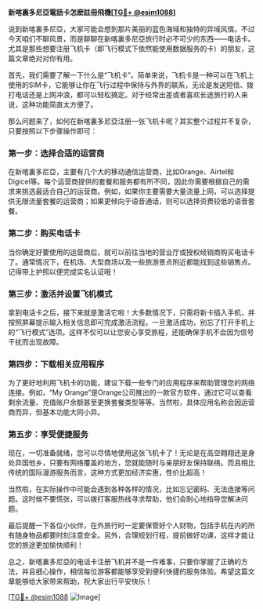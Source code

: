 **新喀裏多尼亞電話卡怎麽註冊飛機[[TG💪+ @esim1088](https://t.me/s/esim1088)]**

说到新喀裏多尼亞，大家可能会想到那片美丽的蓝色海域和独特的异域风情。不过今天咱们不聊风景，而是聊聊在新喀裏多尼亞旅行时必不可少的东西——电话卡。尤其是那些想要注册飞机卡（即飞行模式下依然能使用数据服务的卡）的朋友，这篇文章绝对对你有用。

首先，我们需要了解一下什么是“飞机卡”。简单来说，飞机卡是一种可以在飞机上使用的SIM卡，它能够让你在飞行过程中保持与外界的联系，无论是发送短信、拨打电话还是上网冲浪，都可以轻松搞定。对于经常出差或者喜欢长途旅行的人来说，这种功能简直太方便了。

那么问题来了，如何在新喀裏多尼亞注册一张飞机卡呢？其实整个过程并不复杂，只要按照以下步骤操作即可：

### 第一步：选择合适的运营商

在新喀裏多尼亞，主要有几个大的移动通信运营商，比如Orange、Airtel和Digicel等。每个运营商提供的套餐和服务都有所不同，因此你需要根据自己的需求来挑选最适合自己的运营商。例如，如果你主要需要大量流量上网，可以选择提供无限流量套餐的运营商；如果更倾向于语音通话，则可以选择资费较低的语音套餐。

### 第二步：购买电话卡

当你确定好要使用的运营商后，就可以前往当地的营业厅或授权经销商购买电话卡了。通常情况下，在机场、大型商场以及一些旅游景点附近都能找到这些销售点。记得带上护照以便完成实名认证哦！

### 第三步：激活并设置飞机模式

拿到电话卡之后，接下来就是激活它啦！大多数情况下，只需将新卡插入手机，并按照屏幕提示输入相关信息即可完成激活流程。一旦激活成功，别忘了打开手机上的“飞行模式”选项。这样不仅可以让您安心享受旅程，还能确保手机不会因为信号干扰而出现故障。

### 第四步：下载相关应用程序

为了更好地利用飞机卡的功能，建议下载一些专门的应用程序来帮助管理您的网络连接。例如，“My Orange”是Orange公司推出的一款官方软件，通过它可以查看剩余流量、充值账户余额甚至更换套餐类型等等。当然啦，具体应用名称会因运营商而异，但基本功能大同小异。

### 第五步：享受便捷服务

现在，一切准备就绪，您可以尽情地使用这张飞机卡了！无论是在高空翱翔还是身处异国他乡，只要有网络覆盖的地方，您就能随时与亲朋好友保持联络。而且相比传统的国际漫游服务而言，这种方式更加经济实惠，性价比超高！

当然啦，在实际操作中可能会遇到各种各样的情况，比如忘记密码、无法连接等问题。这时候不要慌张，可以拨打客服热线寻求帮助，他们会耐心地指导您解决问题。

最后提醒一下各位小伙伴，在外旅行时一定要保管好个人财物，包括手机在内的所有随身物品都要时刻注意安全。另外，合理规划行程，提前做好功课，这样才能让您的旅途更加愉快顺利！

总之，新喀裏多尼亞的电话卡注册飞机并不是一件难事，只要你掌握了正确的方法，并且细心操作，相信每位游客都能够享受到便利快捷的服务体验。希望这篇文章能够给大家带来帮助，祝大家出行平安快乐！

[[TG💪+ @esim1088](https://t.me/s/esim1088) ![Image](https://i.postimg.cc/4NQfJmqS/Snipaste-2025-05-13-00-14-12.png)]